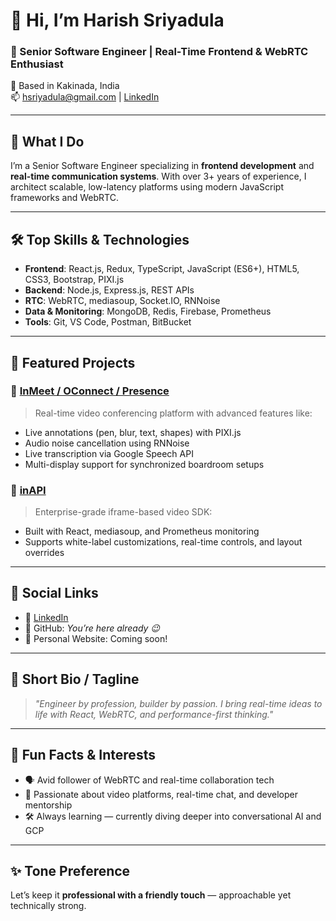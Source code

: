 # 👋 Hi, I’m Harish Sriyadula

### 🚀 Senior Software Engineer | Real-Time Frontend & WebRTC Enthusiast  
📍 Based in Kakinada, India  
📫 [hsriyadula@gmail.com](mailto:hsriyadula@gmail.com) | [LinkedIn](https://www.linkedin.com/in/harish-sriyadula-212569216/)

---

## 💼 What I Do

I’m a Senior Software Engineer specializing in **frontend development** and **real-time communication systems**. With over 3+ years of experience, I architect scalable, low-latency platforms using modern JavaScript frameworks and WebRTC.

---

## 🛠️ Top Skills & Technologies

- **Frontend**: React.js, Redux, TypeScript, JavaScript (ES6+), HTML5, CSS3, Bootstrap, PIXI.js  
- **Backend**: Node.js, Express.js, REST APIs  
- **RTC**: WebRTC, mediasoup, Socket.IO, RNNoise  
- **Data & Monitoring**: MongoDB, Redis, Firebase, Prometheus  
- **Tools**: Git, VS Code, Postman, BitBucket  

---

## 📌 Featured Projects

### 🔷 [InMeet / OConnect / Presence](https://app.inmeet.ai)
> Real-time video conferencing platform with advanced features like:
- Live annotations (pen, blur, text, shapes) with PIXI.js  
- Audio noise cancellation using RNNoise  
- Live transcription via Google Speech API  
- Multi-display support for synchronized boardroom setups  

### 🔷 [inAPI](https://app.inapi.vc/)
> Enterprise-grade iframe-based video SDK:
- Built with React, mediasoup, and Prometheus monitoring  
- Supports white-label customizations, real-time controls, and layout overrides  

---

## 🔗 Social Links

- 🔹 [LinkedIn](https://www.linkedin.com/in/harish-sriyadula-212569216/)  
- 🔹 GitHub: *You’re here already 😉*  
- 🔹 Personal Website: Coming soon!

---

## 📜 Short Bio / Tagline

> _"Engineer by profession, builder by passion. I bring real-time ideas to life with React, WebRTC, and performance-first thinking."_  

---

## 🎯 Fun Facts & Interests

- 🗣️ Avid follower of WebRTC and real-time collaboration tech  
- 🎥 Passionate about video platforms, real-time chat, and developer mentorship  
- 🛠️ Always learning — currently diving deeper into conversational AI and GCP  

---

## ✨ Tone Preference

Let’s keep it **professional with a friendly touch** — approachable yet technically strong.
